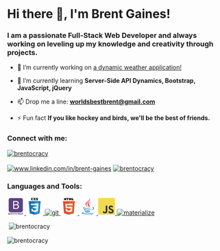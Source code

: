 <h1>Hi there 👋, I'm Brent Gaines!</h1>
<h3>I am a passionate Full-Stack Web Developer and always working on leveling up my knowledge and creativity through projects.</h3>

- 🔭 I’m currently working on [a dynamic weather application!](https://github.com/brentocracy.com/weather-app)

- 🌱 I’m currently learning **Server-Side API Dynamics, Bootstrap, JavaScript, jQuery**

- 📫 Drop me a line: **worldsbestbrent@gmail.com**

- ⚡ Fun fact **If you like hockey and birds, we'll be the best of friends.**

<h3 align="left">Connect with me:</h3>
<p align="left">
<p align="left"> <a href="https://twitter.com/brentocracy" target="blank"><img src="https://img.shields.io/twitter/follow/brentocracy?logo=twitter&style=for-the-badge" alt="brentocracy" </p></a> 
  <br><br>
<a href="https://linkedin.com/in/www.linkedin.com/in/brent-gaines" target="blank"><img align="center" src="https://raw.githubusercontent.com/rahuldkjain/github-profile-readme-generator/master/src/images/icons/Social/linked-in-alt.svg" alt="www.linkedin.com/in/brent-gaines" height="30" width="40" /></a>
<a href="https://stackoverflow.com/users/brentocracy" target="blank"><img align="center" src="https://raw.githubusercontent.com/rahuldkjain/github-profile-readme-generator/master/src/images/icons/Social/stack-overflow.svg" alt="brentocracy" height="30" width="40" /></a>
</p>

<h3 align="left">Languages and Tools:</h3>
<p align="left"> <a href="https://getbootstrap.com" target="_blank"> <img src="https://raw.githubusercontent.com/devicons/devicon/master/icons/bootstrap/bootstrap-plain-wordmark.svg" alt="bootstrap" width="40" height="40"/> </a> <a href="https://www.w3schools.com/css/" target="_blank"> <img src="https://raw.githubusercontent.com/devicons/devicon/master/icons/css3/css3-original-wordmark.svg" alt="css3" width="40" height="40"/> </a> <a href="https://git-scm.com/" target="_blank"> <img src="https://www.vectorlogo.zone/logos/git-scm/git-scm-icon.svg" alt="git" width="40" height="40"/> </a> <a href="https://www.w3.org/html/" target="_blank"> <img src="https://raw.githubusercontent.com/devicons/devicon/master/icons/html5/html5-original-wordmark.svg" alt="html5" width="40" height="40"/> </a> <a href="https://www.java.com" target="_blank"> <img src="https://raw.githubusercontent.com/devicons/devicon/master/icons/java/java-original.svg" alt="java" width="40" height="40"/> </a> <a href="https://developer.mozilla.org/en-US/docs/Web/JavaScript" target="_blank"> <img src="https://raw.githubusercontent.com/devicons/devicon/master/icons/javascript/javascript-original.svg" alt="javascript" width="40" height="40"/> </a> <a href="https://materializecss.com/" target="_blank"> <img src="https://raw.githubusercontent.com/prplx/svg-logos/5585531d45d294869c4eaab4d7cf2e9c167710a9/svg/materialize.svg" alt="materialize" width="40" height="40"/> </a> </p>

<p>&nbsp;<img align="center" src="https://github-readme-stats.vercel.app/api?username=brentocracy&show_icons=true&locale=en" alt="brentocracy" /></p>

<p><img align="center" src="https://github-readme-streak-stats.herokuapp.com/?user=brentocracy&" alt="brentocracy" /></p>
